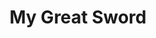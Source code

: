 --- 
title: "My Great Sword"
publishdate: "2019-1-14T16:48:46+02:00"
src: "https://365manga.net/manga/my-great-sword"
image: "https://data.365manga.net/images/thumbnails/32508-my-great-sword.jpg"
description: " This is a story of a man who is cursed to live a life of solitude! Whether the ladies be eight or eighty years old, his cursed ability would affect them. Even the slightest of skin contact would cause any woman to fall into an uncontrollable state of lust and desire. Thus our hero, Sun Lang, journeys through this word in search of a way to…"
---